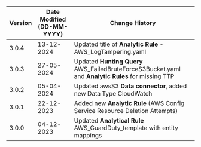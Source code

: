 | **Version** | **Date Modified (DD-MM-YYYY)** | **Change History**                          |
|-------------|--------------------------------|---------------------------------------------|
| 3.0.4       | 13-12-2024                     | Updated title of **Analytic Rule** - AWS_LogTampering.yaml   |
| 3.0.3       | 27-05-2024                     | Updated **Hunting Query** AWS_FailedBruteForceS3Bucket.yaml and **Analytic Rules** for missing TTP   |
| 3.0.2       | 05-04-2024                     | Updated awsS3 **Data connector**, added new Data Type CloudWatch     |
| 3.0.1       | 22-12-2023                     | Added new **Analytic Rule** (AWS Config Service Resource Deletion Attempts)     |
| 3.0.0       | 04-12-2023                     | Updated **Analytical Rule**  AWS_GuardDuty_template with entity mappings     |